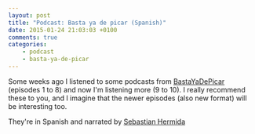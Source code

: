 ```yaml
---
layout: post
title: "Podcast: Basta ya de picar (Spanish)"
date: 2015-01-24 21:03:03 +0100
comments: true
categories: 
    - podcast
    - basta-ya-de-picar
---
```


Some weeks ago I listened to some podcasts from [BastaYaDePicar](http://www.bastayadepicar.com) (episodes 1 to 8) and now I'm listening more (9 to 10). I really recommend these to you, and I imagine that the newer episodes (also new format) will be interesting too.

They're in Spanish and narrated by [Sebastian Hermida](https://twitter.com/sbastn)